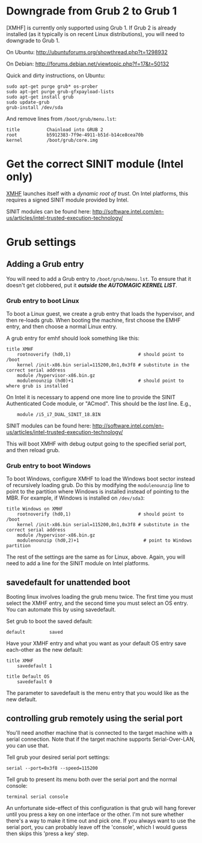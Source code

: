 # Downgrade from Grub 2 to Grub 1

[XMHF] is currently only supported using Grub 1. If Grub 2 is already
installed (as it typically is on recent Linux distributions), you will
need to downgrade to Grub 1.

On Ubuntu: <http://ubuntuforums.org/showthread.php?t=1298932>

On Debian: <http://forums.debian.net/viewtopic.php?f=17&t=50132>

Quick and dirty instructions, on Ubuntu:

    sudo apt-get purge grub* os-prober
    sudo apt-get purge grub-gfxpayload-lists
    sudo apt-get install grub
    sudo update-grub
    grub-install /dev/sda
 
And remove lines from `/boot/grub/menu.lst`:

    title          Chainload into GRUB 2
    root           b5912383-7f9e-4911-b51d-b14ce8cea70b
    kernel         /boot/grub/core.img

# Get the correct SINIT module (Intel only)

[XMHF](..) launches itself with a *dynamic root of trust*. On Intel
platforms, this requires a signed SINIT module provided by Intel.

SINIT modules can be found here:
<http://software.intel.com/en-us/articles/intel-trusted-execution-technology/>

# Grub settings

## Adding a Grub entry

You will need to add a Grub entry to `/boot/grub/menu.lst`. To ensure
that it doesn't get clobbered, put it ***outside the AUTOMAGIC KERNEL
LIST***.

### Grub entry to boot Linux

To boot a Linux guest, we create a grub entry that loads the
hypervisor, and then re-loads grub. When booting the machine, first
choose the EMHF entry, and then choose a normal Linux entry.

A grub entry for emhf should look something like this:

    title XMHF
        rootnoverify (hd0,1)                         # should point to /boot
        kernel /init-x86.bin serial=115200,8n1,0x3f8 # substitute in the correct serial address
        module /hypervisor-x86.bin.gz
        modulenounzip (hd0)+1                        # should point to where grub is installed

On Intel it is necessary to append one more line to provide the SINIT
Authenticated Code module, or "ACmod". This should be the *last*
line. E.g.,

        module /i5_i7_DUAL_SINIT_18.BIN

SINIT modules can be found here:
<http://software.intel.com/en-us/articles/intel-trusted-execution-technology/>

This will boot XMHF with debug output going to the specified serial
port, and then reload grub.

### Grub entry to boot Windows

To boot Windows, configure XMHF to load the Windows boot sector
instead of recursively loading grub. Do this by modifying the
`modulenounzip` line to point to the partition where Windows is
installed instead of pointing to the MBR. For example, if Windows is
installed on `/dev/sda3`:

    title Windows on XMHF
        rootnoverify (hd0,1)                         # should point to /boot
        kernel /init-x86.bin serial=115200,8n1,0x3f8 # substitute in the correct serial address
        module /hypervisor-x86.bin.gz
        modulenounzip (hd0,2)+1                        # point to Windows partition

The rest of the settings are the same as for Linux, above. Again, you
will need to add a line for the SINIT module on Intel platforms.

## savedefault for unattended boot

Booting linux involves loading the grub menu twice. The first time you
must select the XMHF entry, and the second time you must select an OS
entry. You can automate this by using savedefault.

Set grub to boot the saved default:

    default         saved

Have your XMHF entry and what you want as your default OS entry save
each-other as the new default:

    title XMHF
        savedefault 1

    title Default OS
        savedefault 0

The parameter to savedefault is the menu entry that you would like as
the new default.

## controlling grub remotely using the serial port

You'll need another machine that is connected to the target machine
with a serial connection. Note that if the target machine supports
Serial-Over-LAN, you can use that.

Tell grub your desired serial port settings:

    serial --port=0x3f8 --speed=115200

Tell grub to present its menu both over the serial port and the normal
console:

    terminal serial console

An unfortunate side-effect of this configuration is that grub will
hang forever until you press a key on one interface or the other. I'm
not sure whether there's a way to make it time out and pick one. If
you always want to use the serial port, you can probably leave off the
'console', which I would guess then skips this 'press a key' step.